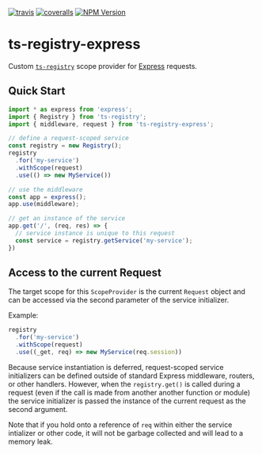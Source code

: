 [![travis](https://img.shields.io/travis/skonves/ts-registry-express.svg)](https://travis-ci.org/skonves/ts-registry-express)
[![coveralls](https://img.shields.io/coveralls/skonves/ts-registry-express.svg)](https://coveralls.io/github/skonves/ts-registry-express)
[![NPM Version](https://img.shields.io/npm/v/ts-registry-express.svg)](https://npmjs.com/package/ts-registry-express)

# ts-registry-express

Custom [`ts-registry`](https://github.com/ChristianAlexander/ts-registry) scope provider for [Express](https://expressjs.com/) requests.

## Quick Start

```Typescript
import * as express from 'express';
import { Registry } from 'ts-registry';
import { middleware, request } from 'ts-registry-express';

// define a request-scoped service
const registry = new Registry();
registry
  .for('my-service')
  .withScope(request)
  .use(() => new MyService())

// use the middleware
const app = express();
app.use(middleware);

// get an instance of the service
app.get('/', (req, res) => {
  // service instance is unique to this request
  const service = registry.getService('my-service');
})
```

## Access to the current Request

The target scope for this `ScopeProvider` is the current `Request` object and can be accessed via the second parameter of the service initializer.

Example:

```Typescript
registry
  .for('my-service')
  .withScope(request)
  .use((_get, req) => new MyService(req.session))
```

Because service instantiation is deferred, request-scoped service initializers can be defined outside of standard Express middleware, routers, or other handlers. However, when the `registry.get()` is called during a request (even if the call is made from another another function or module) the service initializer is passed the instance of the current request as the second argument.

Note that if you hold onto a reference of `req` within either the service intializer or other code, it will not be garbage collected and will lead to a memory leak.
